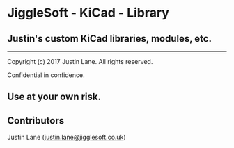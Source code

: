 JiggleSoft - KiCad - Library
============================

Justin's custom KiCad libraries, modules, etc.
----------------------------------------------


----------------------------------------------------
Copyright (c) 2017 Justin Lane. All rights reserved.

Confidential in confidence.

Use at your own risk.
----------------------------------------------------


Contributors
------------
Justin Lane (justin.lane@jigglesoft.co.uk)

